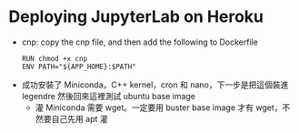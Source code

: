 # Deploying JupyterLab on Heroku

* cnp: copy the cnp file, and then add the following to Dockerfile
  ```
  RUN chmod +x cnp
  ENV PATH="${APP_HOME}:$PATH"
  ```
* 成功安裝了 Miniconda，C++ kernel，cron 和 nano，下一步是把這個裝進 legendre 然後回來這裡測試 ubuntu base image
  * 灌 Miniconda 需要 wget。一定要用 buster base image 才有 wget，不然要自己先用 apt 灌
